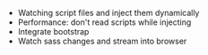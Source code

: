 
* Watching script files and inject them dynamically
* Performance: don't read scripts while injecting
* Integrate bootstrap
* Watch sass changes and stream into browser
